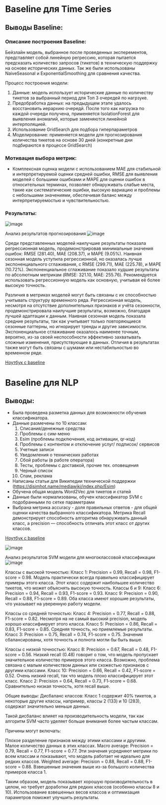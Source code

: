 # Baseline для Time Series

## Выводы Baseline:
### Описание построения Baseline:
Бейзлайн модель, выбранное после проведенных эксперементов, представляет собой линейную регрессию, которая пытается предсказать количество запросов (тикетов) в техническую поддержку на основе исторических данных. Так же были использованы NaiveSeasonal и ExponentialSmoothing для сравнения качества.

Процесс построения модели:
1. Данные: модель использует исторические данные по количеству тикетов за выбранный период для Топ 3 очередей по нагрзуке.
2. Предобработка данных: на предыдущем этапе удалось восстановить иерархию очередй. После того как нагрузка по каждой очереди получена, применяется IsolationForest для выявления аномалий, которые заменяются линейной интерполяцией.
3. Использование GridSearch для подбора гиперпараметров
4. Моделирование: применяется модели для прогнозирования количества тикетов на основе 30 дней (конкретные дни подбираются в процессе GridSearch)

### Мотивация выбора метрик: 
- Комплексная оценка модели с использованием MAE для стабильной и интерпретируемой оценки средней ошибки, RMSE для выявления моделей с большими ошибками и MAPE для оценки ошибок в относительных терминах, позволяет обнаруживать слабые места, такие как систематические ошибки, высокую вариацию и проблемы с небольшими значениями, обеспечивая баланс между интерпретируемостью и чувствительностью.

### Результаты:
![image](https://github.com/user-attachments/assets/2485bef3-56c3-4c3c-9453-e149f90c878b)

Анализ результатов прогнозирования
![image](https://github.com/user-attachments/assets/2510ddda-5714-4cf3-8260-be50b53cb9c1)

Среди представленных моделей наилучшие результаты показала регрессионная модель, продемонстрировав минимальные значения ошибок: RMSE (281.40), MAE (208.37), и MAPE (9.05%). Наивная сезонная модель уступила регрессионной, но оказалась лучше экспоненциального сглаживания, с RMSE (299.71), MAE (225.78), и MAPE (10.72%). Экспоненциальное сглаживание показало худшие результаты по абсолютным метрикам (RMSE: 321.10, MAE: 255.76). Рекомендуется использовать регрессионную модель как основную, учитывая её более высокую точность.

Различия в метриках моделей могут быть связаны с их способностью учитывать структуру временного ряда. Регрессионная модель, несмотря на отсутствие дополнительных признаков и учёта сезонности, продемонстрировала наилучшие результаты, возможно, благодаря лучшей адаптации к данным. Наивная сезонная модель показала средние результаты, так как учитывает только повторяющиеся сезонные паттерны, но игнорирует тренды и другие зависимости. Экспоненциальное сглаживание оказалось наименее точным, вероятно, из-за своей неспособности эффективно захватывать сложные изменения, присутствующие в данных. Отличия в результатах также могут быть связаны с шумами или нестабильностью во временном ряде.

[Ноутбук с baseline](./notebooks/TS/baseline.ipynb)

# Baseline для NLP
## Выводы:
- Была проведена разметка данных для возможности обучения классификатора.
- Данные размечены по 10 классам:
  1. Списания/денежные средства
  2. Проблемы с сим-меню
  3. Esim (проблемы подключения, код активации, qr-код)
  4. Проблемы с контентом и отключение услуг/ подписок/ сервисов
  5. Учетные записи
  6. Уведомления о технических работах
  7. Сбой работы (в работе оператора)
  8. Тесты, проблемы с доставкой, прочие тех. оповещения
  9. Черный список
  10. Спам, реклама
- Написаны статьи для Википедии технической поддержки (https://disimhot.name/mediawiki/index.php/Esim)
- Обучена общая модель Word2Vec для тикетов и статей
- Данные были нормализованы, обучен классификатор SVM с подобранными по сетке параметрами
- Выбрана метрика accuracy - доля правильных ответов - для общей оценки качества выбранного классификатора. Метрика  Recall демонстрирует способность алгоритма обнаруживать данный класс, а precision — способность отличать этот класс от других классов.

[Ноутбук с baseline](./notebooks/NLP/Baseline.ipynb)

![image](https://github.com/user-attachments/assets/d23a30de-d374-4887-9173-fdb3dcc2fdb4)

Анализ результатов SVM модели для многоклассовой классификации
![image](https://github.com/user-attachments/assets/75dc2ff5-d6f2-4fda-b57c-e8e77800e46f)

Классы с высокой точностью: Класс 1: Precision = 0.99, Recall = 0.98, F1-score = 0.98. Модель практически всегда правильно классифицирует примеры этого класса. Этот класс содержит наибольшее количество тикетов, что может объяснять высокую точность. Классы 6 и 9: Класс 6: Precision = 0.94, Recall = 0.93, F1-score = 0.93. Класс 9: Precision = 0.90, Recall = 0.88, F1-score = 0.89. Оба класса имеют хорошие результаты, что указывает на уверенную работу модели.

Классы со средней точностью: Класс 4: Precision = 0.77, Recall = 0.88, F1-score = 0.82. Несмотря на не самый высокий precision, модель хорошо классифиирует этого класса. Класс 5: Precision = 0.86, Recall = 0.83, F1-score = 0.85. Средняя точность, но приемлемые результаты. Класс 3: Precision = 0.75, Recall = 0.74, F1-score = 0.75. Значения сбалансированы, хотя точность и полнота могли бы быть выше.

Классы с низкой точностью: Класс 8: Precision = 0.67, Recall = 0.48, F1-score = 0.56. Низкий recall (0.48) говорит о том, что модель пропускает значительное количество примеров этого класса. Возможно, проблема связана с малым количеством данных или схожестью признаков с другими классами. Класс 10: Precision = 0.66, Recall = 0.42, F1-score = 0.52. Очень низкий recall, так что модель плохо классифицирует этот класс. Класс 2: Precision = 0.64, Recall = 0.73, F1-score = 0.68. Сравнительно низкая точность, хотя recall выше.

Общие выводы: Дисбаланс классов: Класс 1 содержит 40% тикетов, а некоторые другие классы, например, классы 2 (133) и 10 (283), содержат значительно меньше данных.

Такой дисбаланс влияет на производительность модели, так как алгоритм SVM часто уделяет больше внимания более частым классам.

Причины могут включать:

Плохое разделение признаков между этими классами и другими.
Малое количество данных в этих классах.
Macro average: Precision = 0.79, Recall = 0.77, F1-score = 0.77. Эти значения усредняют метрики по всем классам и показывают, что модель работает не идеально для редких классов. Weighted average: Precision = 0.88, Recall = 0.88, F1-score = 0.88. Взвешенные значения выше из-за большого количества примеров класса 1.

Таким образом, модель показывает хорошую производительность в целом, но требует доработки для редких классов (особенно классы 8 и 10). Использование взвешенных весов классов и оптимизация параметров поможет улучшить результаты.

